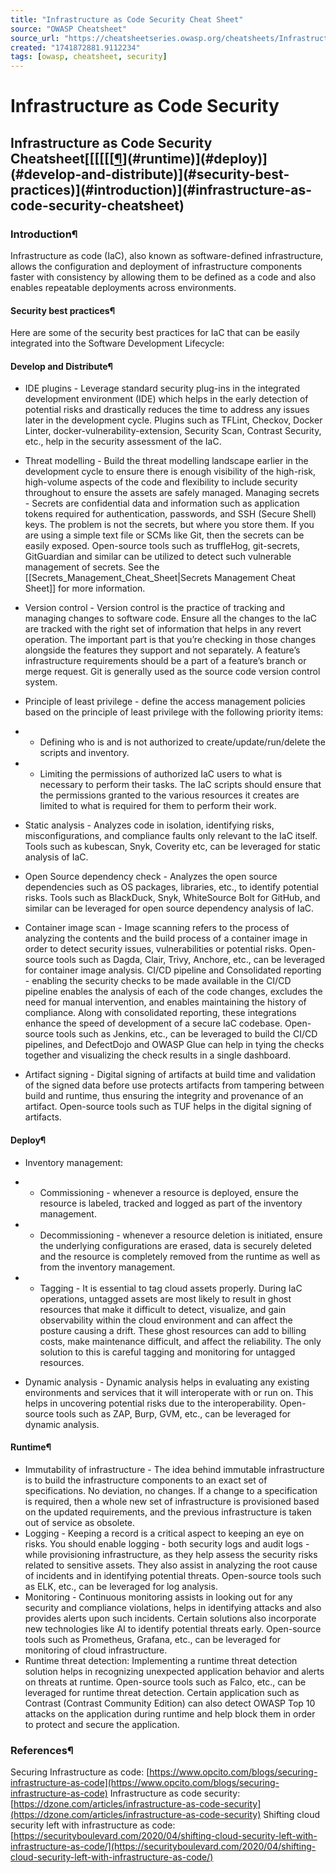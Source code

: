 ```yaml
---
title: "Infrastructure as Code Security Cheat Sheet"
source: "OWASP Cheatsheet"
source_url: "https://cheatsheetseries.owasp.org/cheatsheets/Infrastructure_as_Code_Security_Cheat_Sheet.html"
created: "1741872881.9112234"
tags: [owasp, cheatsheet, security]
---
```

# Infrastructure as Code Security

## Infrastructure as Code Security Cheatsheet[[[[[[[¶](#references)](#runtime)](#deploy)](#develop-and-distribute)](#security-best-practices)](#introduction)](#infrastructure-as-code-security-cheatsheet)
### Introduction¶
Infrastructure as code (IaC), also known as software-defined infrastructure, allows the configuration and deployment of infrastructure components faster with consistency by allowing them to be defined as a code and also enables repeatable deployments across environments.
#### Security best practices¶
Here are some of the security best practices for IaC that can be easily integrated into the Software Development Lifecycle:
#### Develop and Distribute¶

- IDE plugins - Leverage standard security plug-ins in the integrated development environment (IDE) which helps in the early detection of potential risks and drastically reduces the time to address any issues later in the development cycle. Plugins such as TFLint, Checkov, Docker Linter, docker-vulnerability-extension, Security Scan, Contrast Security, etc., help in the security assessment of the IaC.
- Threat modelling - Build the threat modelling landscape earlier in the development cycle to ensure there is enough visibility of the high-risk, high-volume aspects of the code and flexibility to include security throughout to ensure the assets are safely managed.
Managing secrets -  Secrets are confidential data and information such as application tokens required for authentication, passwords, and SSH (Secure Shell) keys. The problem is not the secrets, but where you store them. If you are using a simple text file or SCMs like Git, then the secrets can be easily exposed. Open-source tools such as truffleHog, git-secrets, GitGuardian and similar can be utilized to detect such vulnerable management of secrets. See the [[Secrets_Management_Cheat_Sheet|Secrets Management Cheat Sheet]] for more information.
- Version control - Version control is the practice of tracking and managing changes to software code. Ensure all the changes to the IaC are tracked with the right set of information that helps in any revert operation. The important part is that you’re checking in those changes alongside the features they support and not separately. A feature’s infrastructure requirements should be a part of a feature’s branch or merge request. Git is generally used as the source code version control system.

- Principle of least privilege - define the access management policies based on the principle of least privilege with the following priority items:

- - Defining who is and is not authorized to create/update/run/delete the scripts and inventory.
- - Limiting the permissions of authorized IaC users to what is necessary to perform their tasks. The IaC scripts should ensure that the permissions granted to the various resources it creates are limited to what is required for them to perform their work.

- Static analysis - Analyzes code in isolation, identifying risks, misconfigurations, and compliance faults only relevant to the IaC itself. Tools such as kubescan, Snyk, Coverity etc, can be leveraged for static analysis of IaC.

- Open Source dependency check - Analyzes the open source dependencies such as OS packages, libraries, etc., to identify potential risks. Tools such as BlackDuck, Snyk, WhiteSource Bolt for GitHub, and similar can be leveraged for open source dependency analysis of IaC.
- Container image scan - Image scanning refers to the process of analyzing the contents and the build process of a container image in order to detect security issues, vulnerabilities or potential risks. Open-source tools such as Dagda, Clair, Trivy, Anchore, etc., can be leveraged for container image analysis.
CI/CD pipeline and Consolidated reporting - enabling the security checks to be made available in the CI/CD pipeline enables the analysis of each of the code changes, excludes the need for manual intervention, and enables maintaining the history of compliance. Along with consolidated reporting, these integrations enhance the speed of development of a secure IaC codebase. Open-source tools such as Jenkins, etc., can be leveraged to build the CI/CD pipelines, and DefectDojo and OWASP Glue can help in tying the checks together and visualizing the check results in a single dashboard.
- Artifact signing - Digital signing of artifacts at build time and validation of the signed data before use protects artifacts from tampering between build and runtime, thus ensuring the integrity and provenance of an artifact. Open-source tools such as TUF helps in the digital signing of artifacts.

#### Deploy¶

- Inventory management:
- - Commissioning - whenever a resource is deployed, ensure the resource is labeled, tracked and logged as part of the inventory management.
- - Decommissioning - whenever a resource deletion is initiated, ensure the underlying configurations are erased, data is securely deleted and the resource is completely removed from the runtime as well as from the inventory management.
- - Tagging - It is essential to tag cloud assets properly. During IaC operations, untagged assets are most likely to result in ghost resources that make it difficult to detect, visualize, and gain observability within the cloud environment and can affect the posture causing a drift. These ghost resources can add to billing costs, make maintenance difficult, and affect the reliability. The only solution to this is careful tagging and monitoring for untagged resources.

- Dynamic analysis - Dynamic analysis helps in evaluating any existing environments and services that it will interoperate with or run on. This helps in uncovering potential risks due to the interoperability. Open-source tools such as ZAP, Burp, GVM, etc., can be leveraged for dynamic analysis.

#### Runtime¶

- Immutability of infrastructure - The idea behind immutable infrastructure is to build the infrastructure components to an exact set of specifications. No deviation, no changes. If a change to a specification is required, then a whole new set of infrastructure is provisioned based on the updated requirements, and the previous infrastructure is taken out of service as obsolete.
- Logging - Keeping a record is a critical aspect to keeping an eye on risks. You should enable logging - both security logs and audit logs - while provisioning infrastructure, as they help assess the security risks related to sensitive assets. They also assist in analyzing the root cause of incidents and in identifying potential threats. Open-source tools such as ELK, etc., can be leveraged for log analysis.
- Monitoring - Continuous monitoring assists in looking out for any security and compliance violations, helps in identifying attacks and also provides alerts upon such incidents. Certain solutions also incorporate new technologies like AI to identify potential threats early. Open-source tools such as Prometheus, Grafana, etc., can be leveraged for monitoring of cloud infrastructure.
- Runtime threat detection: Implementing a runtime threat detection solution helps in recognizing unexpected application behavior and alerts on threats at runtime. Open-source tools such as Falco, etc., can be leveraged for runtime threat detection. Certain application such as Contrast (Contrast Community Edition) can also detect OWASP Top 10 attacks on the application during runtime and help block them in order to protect and secure the application.

### References¶

Securing Infrastructure as code: [https://www.opcito.com/blogs/securing-infrastructure-as-code](https://www.opcito.com/blogs/securing-infrastructure-as-code)
Infrastructure as code security: [https://dzone.com/articles/infrastructure-as-code-security](https://dzone.com/articles/infrastructure-as-code-security)
Shifting cloud security left with infrastructure as code: [https://securityboulevard.com/2020/04/shifting-cloud-security-left-with-infrastructure-as-code/](https://securityboulevard.com/2020/04/shifting-cloud-security-left-with-infrastructure-as-code/)